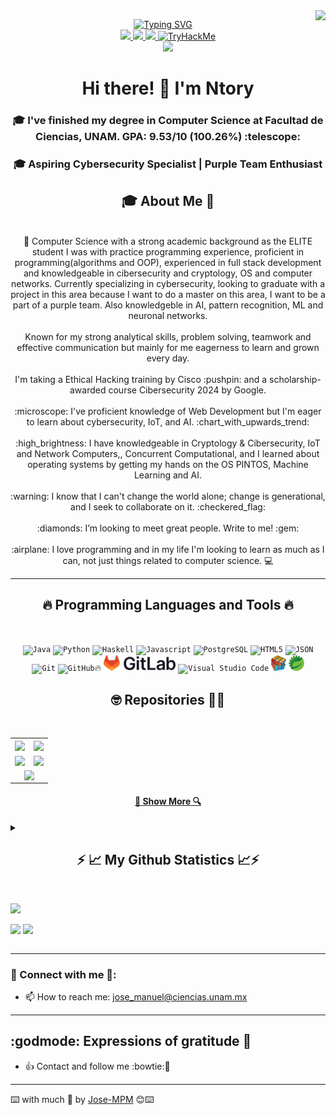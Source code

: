 <img align="right" src="https://visitor-badge.laobi.icu/badge?page_id=Jose-MPM.Jose-MPM">

<div align="center">
<p>
<a href="https://github.com/Jose-MPM">
    <img src="https://readme-typing-svg.demolab.com?font=Georgia&size=20&duration=2500&pause=100&multiline=true&width=400&height=80&color=840EF7&lines=Computer+Scientist+Specializing+In+%3B%0ACYBERSECURITY+%7C+Cybersecurity+%7C+AI+%7C" alt="Typing SVG" />
</a>
<br/>

<a href="rsrc/RESUME.jpg">
    <img src="https://img.shields.io/badge/PDF-CV-red?style=flat-square&logo=adobe">
</a>  
<a href="https://www.linkedin.com/in/ntory/">
    <img src="https://img.shields.io/badge/-Linkedin-blue?style=flat-square&logo=linkedin">
</a>
<a href="mailto:jose_manuel@ciencias.unam.mx">
    <img src="https://img.shields.io/badge/-Email-red?style=flat-square&logo=gmail&logoColor=white">
</a>

<a href='https://tryhackme.com/p/Ntory' target="_blank">
    <img alt='TryHackMe' src='https://img.shields.io/badge/TryHackMe-100000?style=flat&logo=TryHackMe&logoColor=white&&color=0181FF'>
</a>

<br/> 

<a href="https://github.com/Jose-MPM">
    <img src="https://github-stats-alpha.vercel.app/api?username=Jose-MPM&cc=22272e&tc=37BCF6&ic=fff&bc=0000">
</a>
</p>
</div>

<h1 align="center">Hi there! 👋 I'm Ntory</h1>
<h3 align="center">🎓 I've finished my degree in Computer Science at Facultad de Ciencias, UNAM. GPA: <strong>9.53</strong>/10 (100.26%) :telescope:</h3>
<h3 align="center">🎓 Aspiring Cybersecurity Specialist | Purple Team Enthusiast</h3>
<h2 align="center">🎓 About Me 🌱</h2>
<p align="center">
  <br> 🌱  Computer Science with a strong academic background as the ELITE student I was with practice programming experience, proficient in programming(algorithms and OOP), experienced in full stack development and knowledgeable in cibersecurity and cryptology, OS and computer networks. Currently specializing in cybersecurity, looking to graduate with a project in this area because I want to do a master on this area, I want to be a part of a purple team. Also knowledgeble in AI, pattern recognition, ML and neuronal networks.<br>
  <br>
  Known for my strong analytical skills, problem solving, teamwork and effective communication but mainly for me eagerness to learn and grown every day.<br>
  <br>
  I'm taking a Ethical Hacking training by Cisco :pushpin: and a scholarship-awarded course Cibersecurity 2024 by Google.<br>
  <br>
  :microscope: I've proficient knowledge of Web Development but I'm eager to learn about cybersecurity, IoT, and AI. :chart_with_upwards_trend:<br>
  <br>
  :high_brightness: I have knowledgeable in Cryptology & Cibersecurity, IoT and Network Computers,, Concurrent Computational, and I learned about operating systems by getting my hands on the OS PINTOS, Machine Learning and AI.<br>
  <br>
  :warning: I know that I can't change the world alone; change is generational, and I seek to collaborate on it. :checkered_flag:<br>
  <br>
   :diamonds: I’m looking to meet great people. Write to me! :gem:<br>
   <br>
   :airplane: I love programming and in my life I'm looking to learn as much as I can, not just things related to computer science. 💻 
</p>

<hr>

<h2 align="center"> 🔥 Programming Languages and Tools 🔥</h2>
<br>
<p align="center">
  <code><img title="Java" height="25" src="https://github.com/zumrudu-anka/zumrudu-anka/blob/master/images/java-original.svg"></code>
  <code><img title="Python" height="25" src="https://github.com/zumrudu-anka/zumrudu-anka/blob/master/images/python-original.svg"></code>
  <code><img title="Haskell" height="25" src="https://raw.githubusercontent.com/gilbarbara/logos/11f54bac1b6dfad2cbd1c6da9f2245ec8b5ea22b/logos/haskell-icon.svg"></code>
  <code><img title="Javascript" height="25" src="https://github.com/zumrudu-anka/zumrudu-anka/blob/master/images/javascript.svg"></code>
  <code><img title="PostgreSQL" height="25" src="https://github.com/zumrudu-anka/zumrudu-anka/blob/master/images/postgresql.svg"></code>
  <code><img title="HTML5" height="25" src="https://github.com/zumrudu-anka/zumrudu-anka/blob/master/images/html5.svg"></code>
  <code><img title="JSON" height="25" src="https://github.com/zumrudu-anka/zumrudu-anka/blob/master/images/json.svg"></code>
  <code><img title="Git" height="25" src="https://github.com/zumrudu-anka/zumrudu-anka/blob/master/images/git-original.svg"></code>
  <code><img title="GitHub" height="25" src="https://github.com/zumrudu-anka/zumrudu-anka/blob/master/images/github.svg"></code>🔥
  <code><img title="GitLab" height="25" src="https://raw.githubusercontent.com/gilbarbara/logos/11f54bac1b6dfad2cbd1c6da9f2245ec8b5ea22b/logos/gitlab.svg"></code>
  <code><img title="Visual Studio Code" height="25" src="https://github.com/zumrudu-anka/zumrudu-anka/blob/master/images/vscode.png"></code>
  <code><img title="Problem Solving" height="25" src="images/problemSolving.png"></code>
  <code><img title="Spring Tools Site 4 " height="25" src="images/spring-4.png"></code>
</p>

<h2 align="center">🤓 Repositories 👨‍💻</h2>
<br>
<div align="center">
  <table>
    <tr>
      <td>
        <a href="https://github.com/Jose-MPM/Certificates" title="Certificates">
          <img align="center" height="115" src="https://github-readme-stats.vercel.app/api/pin/?username=Jose-MPM&repo=Certificates&theme=algolia&border_color=61dafb&border_radius=10">
        </a>
      </td>
      <td>
        <a href="https://github.com/Jose-MPM/CyS" title="Cryptology and Cybersecurity">
          <img align="center" height="115" src="https://github-readme-stats.vercel.app/api/pin/?username=Jose-MPM&repo=CyS&theme=algolia&border_color=61dafb&border_radius=10">
        </a>
      </td>
    </tr>
    <tr>
      <td>
        <a href="https://github.com/Jose-MPM/VisualizationOfSortingAlgorithms" title="Visualization Of Sorting Algorithms">
          <img align="center" height="115" src="https://github-readme-stats.vercel.app/api/pin/?username=Jose-MPM&repo=VisualizationOfSortingAlgorithms&theme=algolia&border_color=61dafb&border_radius=10">
        </a>
      </td>
      <td>
        <a href="https://github.com/Jose-MPM/MinimumCostSpaningForest" title="Minimum Cost Spanning Forest">
          <img align="center" height="115" src="https://github-readme-stats.vercel.app/api/pin/?username=Jose-MPM&repo=MinimumCostSpaningForest&theme=algolia&border_color=61dafb&border_radius=10">
        </a>
      </td>
    </tr>
    <tr>
      <td colspan="2" align="center">
        <a href="https://github.com/Jose-MPM/-Cobblestone-Algorithm" title="Cobblestone Algorithm">
          <img align="center" height="115" src="https://github-readme-stats.vercel.app/api/pin/?username=Jose-MPM&repo=-Cobblestone-Algorithm&theme=algolia&border_color=61dafb&border_radius=10">
        </a>
      </td>
    </tr>
  </table>
</div>

<h4 align="center">
  <a href="https://github.com/Jose-MPM?tab=repositories" title="Show Repositories">🔎 Show More 🔍</a>
</h4>
<!--
  <h2 align="center">⚡ Statistics ⚡</h2>
<br>
<p align=center>
  <div align=center>
    <a href="https://github.com/denvercoder1/github-readme-streak-stats" title="Go to Source">
      <img align="right" width=390 src="https://github-readme-streak-stats.herokuapp.com/?user=Jose-MPM&theme=algolia&border=61dafb&hide_border=true" alt="jose-mpm" />
    </a>
    <a href="https://github.com/anuraghazra/github-readme-stats" title="Go to Source">
      <img align="left" width=390 src="https://github-readme-stats.vercel.app/api?username=Jose-MPM&show_icons=true&hide=contribs,prs&cache_seconds=86400&theme=algolia" />
    </a>
  </div>
  <br><br><br><br><br><br><br><br><br>
  <div align=center>
    <a href="https://github.com/anuraghazra/github-readme-stats">
      <img width=300 align="center" src="https://github-readme-stats.vercel.app/api/top-langs/?username=Jose-MPM&langs_count=8&hide=C&layout=compact&theme=algolia" />
    </a>
  </div>
  <br>

</p>
-->

<details>
<summary> <h2 align="center">⚡ 📈 My Github Statistics 📈⚡</h2>
<br>

![](http://github-profile-summary-cards.vercel.app/api/cards/profile-details?username=Jose-MPM&theme=moonlight) 

![](http://github-profile-summary-cards.vercel.app/api/cards/repos-per-language?username=Jose-MPM&theme=moonlight) 
![](http://github-profile-summary-cards.vercel.app/api/cards/most-commit-language?username=Jose-MPM&theme=moonlight)

<!-- 
<br>
Currently Coding & Listening to:

[![spotify-github-profile](https://spotify-github-profile.vercel.app/api/view?uid=11159336621&cover_image=true&theme=novatorem&show_offline=true&bar_color=53b14f&bar_color_cover=false)](https://open.spotify.com/user/11159336621)

referencia a IG
<a href="https://instagram.com/ntoryb" target="blank"><img align="center" src="https://raw.githubusercontent.com/rahuldkjain/github-profile-readme-generator/master/src/images/icons/Social/instagram.svg" alt="ntoryb" height="30" width="40" /></a>
-->
</details>

<hr>
<h3 align="left">📢 Connect with me 📝:</h3>
<p align="left">

- 📫 How to reach me: <a href="mailto: jose_manuel@ciencias.unam.mx">jose_manuel@ciencias.unam.mx
</p>

------
## :godmode: Expressions of gratitude 🎁 
* :+1: Contact and follow me :bowtie::punch:
------
⌨️ with much :purple_heart: by [Jose-MPM](https://github.com/Jose-MPM) 😊⌨️